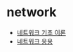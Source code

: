 # network

- [네트워크 기초 이론](https://www.youtube.com/watch?v=k1gyh9BlOT8&list=PLXvgR_grOs1BFH-TuqFsfHqbh-gpMbFoy)
- [네트워크 응용](https://www.youtube.com/playlist?list=PLXvgR_grOs1BkUIxKsLEUdefyMWMA0_U-)
